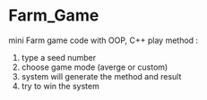 # Farm_Game
mini Farm game code with OOP, C++
play method :

1. type a seed number
2. choose game mode (averge or custom)
3. system will generate the method and result
4. try to win the system
